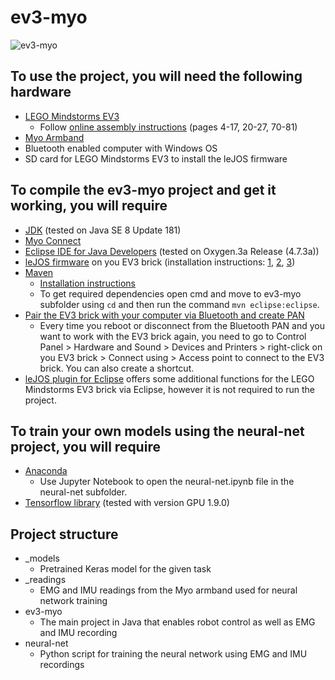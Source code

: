 # ev3-myo #
![ev3-myo](https://i.imgur.com/eaCzUaR.jpg "ev3-myo") 
## To use the project, you will need the following hardware ## 
* [LEGO Mindstorms EV3](https://www.lego.com/en-us/mindstorms/products/mindstorms-ev3-31313) 
	* Follow [online assembly instructions](https://www.lego.com/r/www/r/mindstorms/-/media/franchises/mindstorms%202014/downloads/bi/31313_track3r_2016.pdf?l.r2=746618505) (pages 4-17, 20-27, 70-81) 
* [Myo Armband](https://www.myo.com/) 
* Bluetooth enabled computer with Windows OS 
* SD card for LEGO Mindstorms EV3 to install the leJOS firmware 
## To compile the ev3-myo project and get it working, you will require ## 
* [JDK](http://www.oracle.com/technetwork/java/javase/downloads/jre8-downloads-2133155.html) (tested on Java SE 8 Update 181) 
* [Myo Connect](https://developer.thalmic.com/downloads) 
* [Eclipse IDE for Java Developers](https://www.eclipse.org/downloads/) (tested on Oxygen.3a Release (4.7.3a)) 
* [leJOS firmware](https://sourceforge.net/projects/ev3.lejos.p/files/0.9.1-beta/) on you EV3 brick (installation instructions: [1](https://sourceforge.net/p/lejos/wiki/Home/), [2](https://sourceforge.net/p/lejos/wiki/Installing%20leJOS/), [3](https://sourceforge.net/p/lejos/wiki/Windows%20Installation/)) 
* [Maven](https://maven.apache.org/download.cgi) 
	* [Installation instructions](https://maven.apache.org/install.html) 
	* To get required dependencies open cmd and move to ev3-myo subfolder using `cd` and then run the command `mvn eclipse:eclipse`. 
* [Pair the EV3 brick with your computer via Bluetooth and create PAN](https://sourceforge.net/p/lejos/wiki/Configuring%20Bluetooth%20PAN/) 
	* Every time you reboot or disconnect from the Bluetooth PAN and you want to work with the EV3 brick again, you need to go to Control Panel > Hardware and Sound > Devices and Printers > right-click on you EV3 brick > Connect using > Access point to connect to the EV3 brick. You can also create a shortcut. 
* [leJOS plugin for Eclipse](https://sourceforge.net/p/lejos/wiki/Installing%20the%20Eclipse%20plugin/) offers some additional functions for the LEGO Mindstorms EV3 brick via Eclipse, however it is not required to run the project. 
## To train your own models using the neural-net project, you will require ## 
* [Anaconda](https://www.anaconda.com/download/) 
	* Use Jupyter Notebook to open the neural-net.ipynb file in the neural-net subfolder. 
* [Tensorflow library](https://www.tensorflow.org/install/install_windows) (tested with version GPU 1.9.0) 
## Project structure ## 
* _models 
	* Pretrained Keras model for the given task 
* _readings 
	* EMG and IMU readings from the Myo armband used for neural network training 
* ev3-myo 
	* The main project in Java that enables robot control as well as EMG and IMU recording
* neural-net 
	* Python script for training the neural network using EMG and IMU recordings